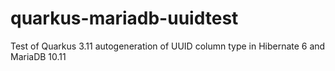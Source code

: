 # quarkus-mariadb-uuidtest
Test of Quarkus 3.11 autogeneration of UUID column type in Hibernate 6 and MariaDB 10.11

